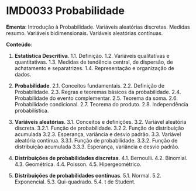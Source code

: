 # IMD0033 Probabilidade

**Ementa**: Introdução à Probabilidade. Variáveis aleatórias discretas. Medidas resumo. Variáveis bidimensionais. Variáveis aleatórias contínuas.

**Conteúdo**: 

1. **Estatística Descritiva**. 
1.1. Definição. 
1.2. Variáveis qualitativas e quantitativas. 
1.3. Medidas de tendência central, de dispersão, de achatamento e separatrizes.
1.4. Representação e organização de dados. 

2. **Probabilidade**.
2.1. Conceitos fundamentais.
2.2. Definição de Probabilidade.
2.3. Regras e teoremas básicos da probabilidade. 
2.4. Probabilidade do evento complementar.
2.5. Teorema da soma.
2.6. Probabilidade condicional. 
2.7. Teorema do produto.
2.8. Independência probabilística.

3. **Variáveis aleatórias**.
3.1. Conceitos e definições.
3.2. Variável aleatória discreta.
3.2.1. Função de probabilidade.
3.2.2. Função de distribuição acumulada
3.2.3. Esperança, variância e desvio padrão.
3.3. Variável aleatória contínua.
3.3.1. Função de probabilidade.
3.3.2. Função de distribuição acumulada
3.3.3. Esperança, variância e desvio padrão.

4. **Distribuições de probabilidades discretas**.
4.1. Bernoulli.
4.2. Binomial.
4.3. Geométrica.
4.4. Poisson.
4.5. Hipergeométrico.

5. **Distribuições de probabilidades contínuas**.
5.1. Normal.
5.2. Exponencial.
5.3. Qui-quadrado.
5.4. t de Student.

